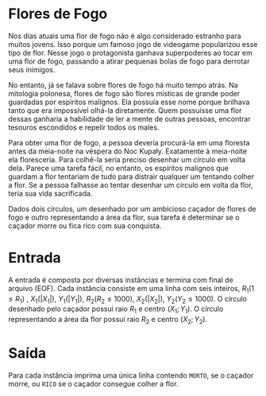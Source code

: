 # Flores de Fogo

Nos dias atuais uma flor de fogo não é algo considerado estranho para muitos jovens.  Isso porque um famoso jogo de videogame popularizou esse tipo de flor. Nesse jogo o protagonista ganhava superpoderes ao tocar em uma flor de fogo, passando a atirar pequenas bolas de fogo para derrotar seus inimigos.

No entanto, já se falava sobre flores de fogo há muito tempo atrás. Na mitologia polonesa, flores de fogo são flores místicas de grande poder guardadas por espíritos malignos. Ela possuía esse nome porque brilhava tanto que era impossível olhá-la diretamente. Quem possuísse uma flor dessas ganharia a habilidade de ler a mente de outras pessoas, encontrar tesouros escondidos e repelir todos os males.

Para obter uma flor de fogo, a pessoa deveria procurá-la em uma floresta antes da meia-noite na véspera do Noc Kupały. Exatamente à meia-noite ela floresceria. Para colhê-la seria preciso desenhar um círculo em volta dela. Parece uma tarefa fácil, no entanto, os espíritos malignos que guardam a flor tentariam de tudo para distrair qualquer um tentando colher a flor. Se a pessoa falhasse ao tentar desenhar um círculo em volta da flor, teria sua vida sacrificada.

Dados dois círculos, um desenhado por um ambicioso caçador de flores de fogo e outro representando a área da flor, sua tarefa é determinar se o caçador morre ou fica rico com sua conquista.

# Entrada

A entrada é composta por diversas instâncias e termina com final de arquivo (EOF). Cada instância consiste em uma linha com seis inteiros, $R_1 (1 \leq R_1)$ , $X_1(|X_1|)$, $Y_1(|Y_1|)$, $R_2 (R_2 \leq 1000)$, $X_2(|X_2|)$, $Y_2 (Y_2 \leq 1000)$. O círculo desenhado pelo caçador possui raio $R_1$ e centro $(X_1; Y_1)$. O círculo representando a área da flor possui raio $R_2$ e centro $(X_2; Y_2)$.

# Saída

Para cada instância imprima uma única linha contendo `MORTO`, se o caçador morre, ou `RICO` se o caçador consegue colher a flor.
